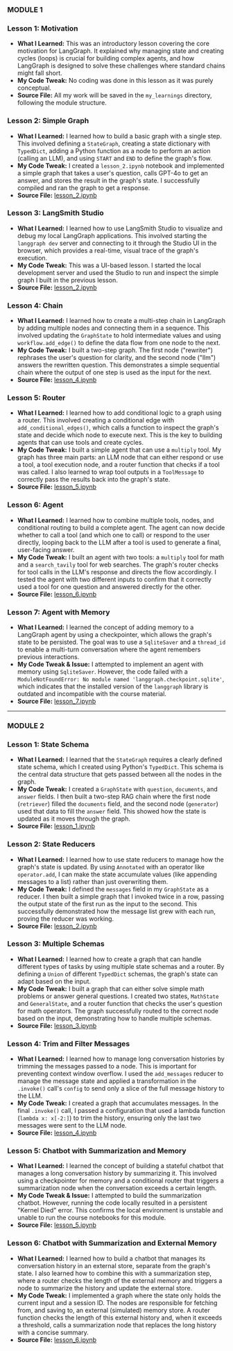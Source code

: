 ### MODULE 1

### Lesson 1: Motivation
* **What I Learned:** This was an introductory lesson covering the core motivation for LangGraph. It explained why managing state and creating cycles (loops) is crucial for building complex agents, and how LangGraph is designed to solve these challenges where standard chains might fall short.
* **My Code Tweak:** No coding was done in this lesson as it was purely conceptual.
* **Source File:** All my work will be saved in the `my_learnings` directory, following the module structure.

### Lesson 2: Simple Graph
* **What I Learned:** I learned how to build a basic graph with a single step. This involved defining a `StateGraph`, creating a state dictionary with `TypedDict`, adding a Python function as a node to perform an action (calling an LLM), and using `START` and `END` to define the graph's flow.
* **My Code Tweak:** I created a `lesson_2.ipynb` notebook and implemented a simple graph that takes a user's question, calls GPT-4o to get an answer, and stores the result in the graph's state. I successfully compiled and ran the graph to get a response.
* **Source File:** [lesson_2.ipynb](my_learnings/module_1/lesson_2.ipynb)

### Lesson 3: LangSmith Studio
* **What I Learned:** I learned how to use LangSmith Studio to visualize and debug my local LangGraph applications. This involved starting the `langgraph dev` server and connecting to it through the Studio UI in the browser, which provides a real-time, visual trace of the graph's execution.
* **My Code Tweak:** This was a UI-based lesson. I started the local development server and used the Studio to run and inspect the simple graph I built in the previous lesson.
* **Source File:** [lesson_2.ipynb](my_learnings/module_1/lesson_2.ipynb)

### Lesson 4: Chain
* **What I Learned:** I learned how to create a multi-step chain in LangGraph by adding multiple nodes and connecting them in a sequence. This involved updating the `GraphState` to hold intermediate values and using `workflow.add_edge()` to define the data flow from one node to the next.
* **My Code Tweak:** I built a two-step graph. The first node ("rewriter") rephrases the user's question for clarity, and the second node ("llm") answers the rewritten question. This demonstrates a simple sequential chain where the output of one step is used as the input for the next.
* **Source File:** [lesson_4.ipynb](my_learnings/module_1/lesson_4.ipynb)

### Lesson 5: Router
* **What I Learned:** I learned how to add conditional logic to a graph using a router. This involved creating a conditional edge with `add_conditional_edges()`, which calls a function to inspect the graph's state and decide which node to execute next. This is the key to building agents that can use tools and create cycles.
* **My Code Tweak:** I built a simple agent that can use a `multiply` tool. My graph has three main parts: an LLM node that can either respond or use a tool, a tool execution node, and a router function that checks if a tool was called. I also learned to wrap tool outputs in a `ToolMessage` to correctly pass the results back into the graph's state.
* **Source File:** [lesson_5.ipynb](my_learnings/module_1/lesson_5.ipynb)

### Lesson 6: Agent
* **What I Learned:** I learned how to combine multiple tools, nodes, and conditional routing to build a complete agent. The agent can now decide whether to call a tool (and which one to call) or respond to the user directly, looping back to the LLM after a tool is used to generate a final, user-facing answer.
* **My Code Tweak:** I built an agent with two tools: a `multiply` tool for math and a `search_tavily` tool for web searches. The graph's router checks for tool calls in the LLM's response and directs the flow accordingly. I tested the agent with two different inputs to confirm that it correctly used a tool for one question and answered directly for the other.
* **Source File:** [lesson_6.ipynb](my_learnings/module_1/lesson_6.ipynb)

### Lesson 7: Agent with Memory
* **What I Learned:** I learned the concept of adding memory to a LangGraph agent by using a checkpointer, which allows the graph's state to be persisted. The goal was to use a `SqliteSaver` and a `thread_id` to enable a multi-turn conversation where the agent remembers previous interactions.
* **My Code Tweak & Issue:** I attempted to implement an agent with memory using `SqliteSaver`. However, the code failed with a `ModuleNotFoundError: No module named 'langgraph.checkpoint.sqlite'`, which indicates that the installed version of the `langgraph` library is outdated and incompatible with the course material.
* **Source File:** [lesson_7.ipynb](my_learnings/module_1/lesson_7.ipynb)

---------------------------------------------------------------------------------------------------------------------------------------

### MODULE 2

### Lesson 1: State Schema
* **What I Learned:** I learned that the `StateGraph` requires a clearly defined state schema, which I created using Python's `TypedDict`. This schema is the central data structure that gets passed between all the nodes in the graph.
* **My Code Tweak:** I created a `GraphState` with `question`, `documents`, and `answer` fields. I then built a two-step RAG chain where the first node (`retriever`) filled the `documents` field, and the second node (`generator`) used that data to fill the `answer` field. This showed how the state is updated as it moves through the graph.
* **Source File:** [lesson_1.ipynb](my_learnings/module_2/lesson_1.ipynb)

### Lesson 2: State Reducers
* **What I Learned:** I learned how to use state reducers to manage how the graph's state is updated. By using `Annotated` with an operator like `operator.add`, I can make the state accumulate values (like appending messages to a list) rather than just overwriting them.
* **My Code Tweak:** I defined the `messages` field in my `GraphState` as a reducer. I then built a simple graph that I invoked twice in a row, passing the output state of the first run as the input to the second. This successfully demonstrated how the message list grew with each run, proving the reducer was working.
* **Source File:** [lesson_2.ipynb](my_learnings/module_2/lesson_2.ipynb)

### Lesson 3: Multiple Schemas
* **What I Learned:** I learned how to create a graph that can handle different types of tasks by using multiple state schemas and a router. By defining a `Union` of different `TypedDict` schemas, the graph's state can adapt based on the input.
* **My Code Tweak:** I built a graph that can either solve simple math problems or answer general questions. I created two states, `MathState` and `GeneralState`, and a router function that checks the user's question for math operators. The graph successfully routed to the correct node based on the input, demonstrating how to handle multiple schemas.
* **Source File:** [lesson_3.ipynb](my_learnings/module_2/lesson_3.ipynb)

### Lesson 4: Trim and Filter Messages
* **What I Learned:** I learned how to manage long conversation histories by trimming the messages passed to a node. This is important for preventing context window overflow. I used the `add_messages` reducer to manage the message state and applied a transformation in the `.invoke()` call's `config` to send only a slice of the full message history to the LLM.
* **My Code Tweak:** I created a graph that accumulates messages. In the final `.invoke()` call, I passed a configuration that used a lambda function (`lambda x: x[-2:]`) to trim the history, ensuring only the last two messages were sent to the LLM node.
* **Source File:** [lesson_4.ipynb](my_learnings/module_2/lesson_4.ipynb)

### Lesson 5: Chatbot with Summarization and Memory
* **What I Learned:** I learned the concept of building a stateful chatbot that manages a long conversation history by summarizing it. This involved using a checkpointer for memory and a conditional router that triggers a summarization node when the conversation exceeds a certain length.
* **My Code Tweak & Issue:** I attempted to build the summarization chatbot. However, running the code locally resulted in a persistent "Kernel Died" error. This confirms the local environment is unstable and unable to run the course notebooks for this module.
* **Source File:** [lesson_5.ipynb](my_learnings/module_2/lesson_5.ipynb)

### Lesson 6: Chatbot with Summarization and External Memory
* **What I Learned:** I learned how to build a chatbot that manages its conversation history in an external store, separate from the graph's state. I also learned how to combine this with a summarization step, where a router checks the length of the external memory and triggers a node to summarize the history and update the external store.
* **My Code Tweak:** I implemented a graph where the state only holds the current input and a session ID. The nodes are responsible for fetching from, and saving to, an external (simulated) memory store. A router function checks the length of this external history and, when it exceeds a threshold, calls a summarization node that replaces the long history with a concise summary.
* **Source File:** [lesson_6.ipynb](my_learnings/module_2/lesson_6.ipynb)